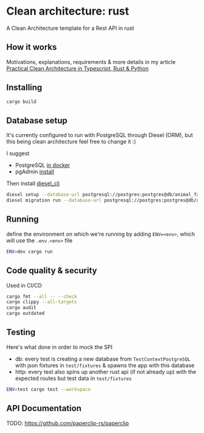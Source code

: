 # Clean architecture: rust

A Clean Architecture template for a Rest API in rust

## How it works

Motivations, explanations, requirements & more details in my article [Practical Clean Architecture in Typescript, Rust & Python](https://dev.to/msc29/practical-clean-architecture-in-typescript-rust-python-3a6d)

## Installing

```bash
cargo build
```

## Database setup

It's currently configured to run with PostgreSQL through Diesel (ORM), but this being clean architecture feel free to change it :)

I suggest

- PostgreSQL [in docker](https://hub.docker.com/_/postgres/)
- pgAdmin [install](https://www.pgadmin.org/download/pgadmin-4-apt/)

Then install [diesel_cli](https://lib.rs/crates/diesel_cli)

```bash
diesel setup --database-url postgresql://postgres:postgres@db/animal_fact_db
diesel migration run --database-url postgresql://postgres:postgres@db/animal_fact_db
```

## Running

define the environment on which we're running by adding `ENV=<env>`, which will use the `.env.<env>` file

```bash
ENV=dev cargo run
```

## Code quality & security

Used in CI/CD

```bash
cargo fmt --all -- --check
cargo clippy --all-targets
cargo audit
cargo outdated
```

## Testing

Here's what done in order to mock the SPI

- db: every test is creating a new database from `TestContextPostgreSQL` with json fixtures in `test/fixtures` & spawns the app with this database
- http: every test also spins up another rust api (if not already up) with the expected routes but test data in `test/fixtures`

```bash
ENV=test cargo test --workspace
```

## API Documentation

TODO: <https://github.com/paperclip-rs/paperclip>
